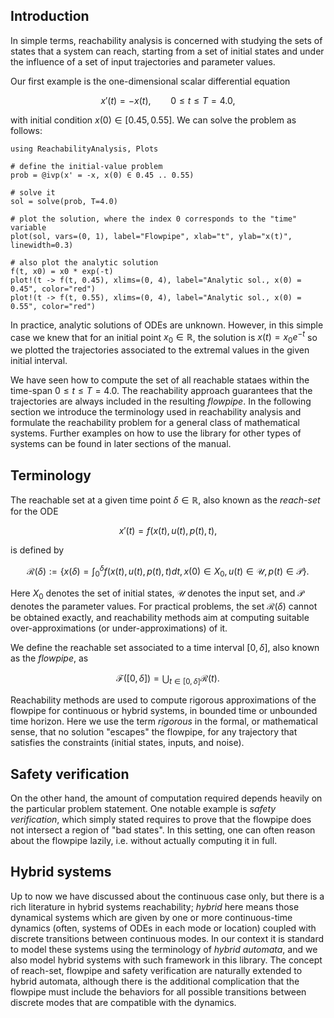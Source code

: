 ## Introduction

In simple terms, reachability analysis is concerned with studying the sets of states
that a system can reach, starting from a set of initial states and under the
influence of a set of input trajectories and parameter values.

Our first example is the one-dimensional scalar differential equation

```math
x'(t) = -x(t),\qquad 0 ≤ t ≤ T = 4.0,
```
with initial condition $x(0) ∈ [0.45, 0.55]$. We can solve the problem as follows:

```@example linear_scalar
using ReachabilityAnalysis, Plots

# define the initial-value problem
prob = @ivp(x' = -x, x(0) ∈ 0.45 .. 0.55)

# solve it
sol = solve(prob, T=4.0)

# plot the solution, where the index 0 corresponds to the "time" variable
plot(sol, vars=(0, 1), label="Flowpipe", xlab="t", ylab="x(t)", linewidth=0.3)

# also plot the analytic solution
f(t, x0) = x0 * exp(-t)
plot!(t -> f(t, 0.45), xlims=(0, 4), label="Analytic sol., x(0) = 0.45", color="red")
plot!(t -> f(t, 0.55), xlims=(0, 4), label="Analytic sol., x(0) = 0.55", color="red")
```
In practice, analytic solutions of ODEs are unknown. However, in this simple case
we knew that for an initial point $x_0 \in \mathbb{R}$, the solution is
$x(t) = x_0 e^{-t}$ so we plotted the trajectories associated to the extremal
values in the given initial interval.

We have seen how to compute the set of all reachable stataes within
the time-span $0 ≤ t ≤ T = 4.0$. The reachability approach guarantees that
the trajectories are always included in the resulting *flowpipe*. In the following
section we introduce the terminology used in reachability analysis and formulate the
reachability problem for a general class of mathematical systems. Further examples on
how to use the library for other types of systems can be found in later sections of the manual.

## Terminology

The reachable set at a given time point $\delta \in \mathbb{R}$, also known as the
*reach-set* for the ODE
```math
x'(t) = f(x(t), u(t), p(t), t),
```
is defined by
```math
\mathcal{R}(δ) := \left\{ x(δ) = \int_0^δ f(x(t), u(t), p(t), t) dt, x(0) ∈ X_0, u(t) ∈ \mathcal{U}, p(t) ∈ \mathcal{P} \right\}.
```
Here $X_0$ denotes the set of initial states, $\mathcal{U}$ denotes the input set,
and $\mathcal{P}$ denotes the parameter values. For practical problems, the set
$\mathcal{R}(δ)$ cannot be obtained exactly, and reachability methods aim at
computing suitable over-approximations (or under-approximations) of it.

We define the reachable set associated to a time interval $[0, δ]$,
also known as the *flowpipe*, as
```math
\mathcal{F}([0, δ]) = ⋃_{t \in [0, δ]} \mathcal{R}(t).
```
Reachability methods are used to compute rigorous approximations of the flowpipe
for continuous or hybrid systems, in bounded time or unbounded time horizon.
Here we use the term *rigorous* in the formal, or mathematical sense, that no
solution "escapes" the flowpipe, for any trajectory that satisfies the constraints
(initial states, inputs, and noise).

## Safety verification

On the other hand, the amount of computation required depends heavily on the
particular problem statement. One notable example is *safety verification*,
which simply stated requires to prove that the flowpipe does not intersect a region
of "bad states". In this setting, one can often reason about the flowpipe lazily,
i.e. without actually computing it in full.

## Hybrid systems

Up to now we have discussed about the continuous case only, but there is a rich
literature in hybrid systems reachability; *hybrid* here means those dynamical
systems which are given by one or more continuous-time dynamics (often, systems
of ODEs in each mode or location) coupled with discrete transitions between
continuous modes. In our context it is standard to model these systems using the
terminology of *hybrid automata*, and we also model hybrid systems with such framework
in this library. The concept of reach-set, flowpipe and safety verification are
naturally extended to hybrid automata, although there is the additional complication
that the flowpipe must include the behaviors for all possible transitions between
discrete modes that are compatible with the dynamics.
